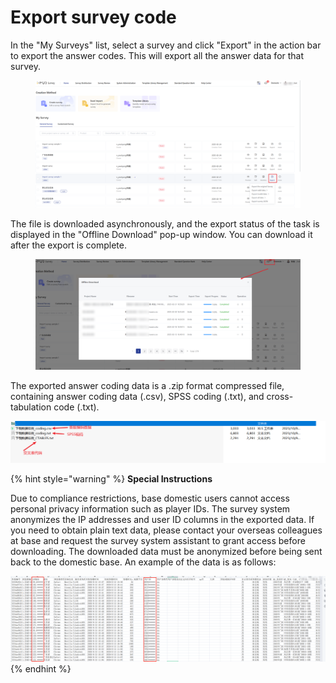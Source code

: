 # Export survey code

In the "My Surveys" list, select a survey and click "Export" in the action bar to export the answer codes. This will export all the answer data for that survey.

<figure><img src="../../../.gitbook/assets/image (930).png" alt=""><figcaption></figcaption></figure>

&#x20;The file is downloaded asynchronously, and the export status of the task is displayed in the "Offline Download" pop-up window. You can download it after the export is complete.

<figure><img src="../../../.gitbook/assets/image (931).png" alt=""><figcaption></figcaption></figure>

The exported answer coding data is a .zip format compressed file, containing answer coding data (.csv), SPSS coding (.txt), and cross-tabulation code (.txt).

![Exported survey response data file](../../../.gitbook/assets/Snipaste_2023-10-09_10-27-02.png)

{% hint style="warning" %}
**Special Instructions**

Due to compliance restrictions, base domestic users cannot access personal privacy information such as player IDs. The survey system anonymizes the IP addresses and user ID columns in the exported data. If you need to obtain plain text data, please contact your overseas colleagues at base and request the survey system assistant to grant access before downloading. The downloaded data must be anonymized before being sent back to the domestic base. An example of the data is as follows:

<img src="../../../.gitbook/assets/image (2) (1) (1) (1) (1) (1) (1) (1) (1) (1) (1) (1) (1) (1).png" alt="" data-size="original">
{% endhint %}







